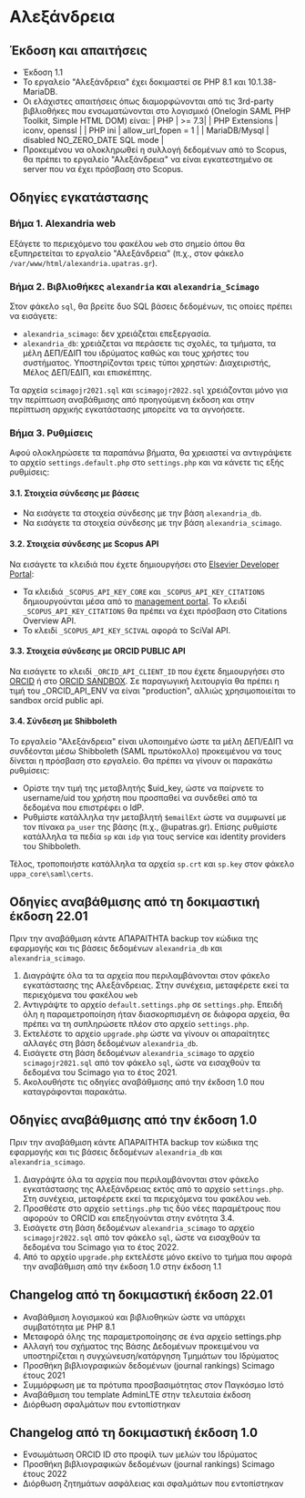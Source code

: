 # Αλεξάνδρεια
## Έκδοση και απαιτήσεις
- Έκδοση 1.1
- Το εργαλείο "Αλεξάνδρεια" έχει δοκιμαστεί σε PHP 8.1 και 10.1.38-MariaDB.
- Οι ελάχιστες απαιτήσεις όπως διαμορφώνονται από τις 3rd-party βιβλιοθήκες που ενσωματώνονται στο λογισμικό (Onelogin SAML PHP Toolkit, Simple HTML DOM) είναι:
| PHP            |  >= 7.3|
| PHP Extensions | iconv, openssl |
| PHP ini        | allow_url_fopen = 1 |
| MariaDB/Mysql  | disabled NO_ZERO_DATE SQL mode |
- Προκειμένου να ολοκληρωθεί η συλλογή δεδομένων από το Scopus, θα πρέπει το εργαλείο "Αλεξάνδρεια" να είναι εγκατεστημένο σε server που να έχει πρόσβαση στο Scopus.

## Οδηγίες εγκατάστασης

### Βήμα 1. Alexandria web
Εξάγετε το περιεχόμενο του φακέλου `web` στο σημείο όπου θα εξυπηρετείται το εργαλείο "Αλεξάνδρεια" (π.χ., στον φάκελο `/var/www/html/alexandria.upatras.gr`).

### Βήμα 2. Βιβλιοθήκες `alexandria` και `alexandria_Scimago`
Στον φάκελο `sql`, θα βρείτε δυο SQL βάσεις δεδομένων, τις οποίες πρέπει να εισάγετε:
- `alexandria_scimago`: δεν χρειάζεται επεξεργασία.
- `alexandria_db`: χρειάζεται να περάσετε τις σχολές, τα τμήματα, τα μέλη ΔΕΠ/ΕΔΙΠ του ιδρύματος καθώς και τους χρήστες του συστήματος. Υποστηρίζονται τρεις τύποι χρηστών: Διαχειριστής, Μέλος ΔΕΠ/ΕΔΙΠ, και επισκέπτης.

Τα αρχεία `scimagojr2021.sql` και `scimagojr2022.sql` χρειάζονται μόνο για την περίπτωση αναβάθμισης από προηγούμενη έκδοση και στην περίπτωση αρχικής εγκατάστασης μπορείτε να τα αγνοήσετε.

### Βήμα 3. Ρυθμίσεις
Αφού ολοκληρώσετε τα παραπάνω βήματα, θα χρειαστεί να αντιγράψετε το αρχείο `settings.default.php` στο `settings.php` και να κάνετε τις εξής ρυθμίσεις:

#### 3.1. Στοιχεία σύνδεσης με βάσεις
- Να εισάγετε τα στοιχεία σύνδεσης με την βάση `alexandria_db`.
- Να εισάγετε τα στοιχεία σύνδεσης με την βάση `alexandria_scimago`.

#### 3.2. Στοιχεία σύνδεσης με Scopus API
Να εισάγετε τα κλειδιά που έχετε δημιουργήσει στο [Elsevier Developer Portal](https://dev.elsevier.com/):
- Τα κλειδιά `_SCOPUS_API_KEY_CORE` και `_SCOPUS_API_KEY_CITATIONS` δημιουργούνται μέσα από το [management portal](https://dev.elsevier.com/apikey/manage). To κλειδί `_SCOPUS_API_KEY_CITATIONS` θα πρέπει να έχει πρόσβαση στο Citations Overview API.
- Το κλειδί `_SCOPUS_API_KEY_SCIVAL` αφορά το SciVal API.

#### 3.3. Στοιχεία σύνδεσης με ORCID PUBLIC API
Να εισάγετε το κλειδί `_ORCID_API_CLIENT_ID` που έχετε δημιουργήσει στο [ORCID](https://orcid.org/) ή στο [ORCID SANDBOX](https://sandbox.orcid.org/). Σε παραγωγική λειτουργία θα πρέπει η τιμή του _ORCID_API_ENV να είναι "production", αλλιώς χρησιμοποιείται το sandbox orcid public api.

#### 3.4. Σύνδεση με Shibboleth
Το εργαλείο "Αλεξάνδρεια" είναι υλοποιημένο ώστε τα μέλη ΔΕΠ/ΕΔΙΠ να συνδέονται μέσω Shibboleth (SAML πρωτόκολλο) προκειμένου να τους δίνεται η πρόσβαση στο εργαλείο. Θα πρέπει να γίνουν οι παρακάτω ρυθμίσεις:
- Ορίστε την τιμή της μεταβλητής $uid_key, ώστε να παίρνετε το username/uid του χρήστη που προσπαθεί να συνδεθεί από τα δεδομένα που επιστρέφει ο IdP.
- Ρυθμίστε κατάλληλα την μεταβλητή `$emailExt` ώστε να συμφωνεί με τον πίνακα `pa_user` της βάσης (π.χ., @upatras.gr). Επίσης ρυθμίστε κατάλληλα τα πεδία `sp` και `idp` για τους service και identity providers του Shibboleth.

Τέλος, τροποποιήστε κατάλληλα τα αρχεία `sp.crt` και `sp.key` στον φάκελο `uppa_core\saml\certs`.

## Οδηγίες αναβάθμισης από τη δοκιμαστική έκδοση 22.01

Πριν την αναβάθμιση κάντε ΑΠΑΡΑΙΤΗΤΑ backup τον κώδικα της εφαρμογής και τις βάσεις δεδομένων `alexandria_db` και `alexandria_scimago`.

1. Διαγράψτε όλα τα τα αρχεία που περιλαμβάνονται στον φάκελο εγκατάστασης της Αλεξάνδρειας. Στην συνέχεια, μεταφέρετε εκεί τα περιεχόμενα του φακέλου `web`
2. Αντιγράψτε το αρχείο `default.settings.php` σε `settings.php`. Επειδή όλη η παραμετροποίηση ήταν διασκορπισμένη σε διάφορα αρχεία, θα πρέπει να τη συπληρώσετε πλέον στο αρχείο `settings.php`.
3. Εκτελέστε το αρχείο `upgrade.php` ώστε να γίνουν οι απαραίτητες αλλαγές στη βάση δεδομένων `alexandria_db`.
4. Εισάγετε στη βάση δεδομένων `alexandria_scimago` το αρχείο `scimagojr2021.sql` από τον φάκελο `sql`, ώστε να εισαχθούν τα δεδομένα του Scimago για το έτος 2021.
5. Ακολουθήστε τις οδηγίες αναβάθμισης από την έκδοση 1.0 που καταγράφονται παρακάτω.

## Οδηγίες αναβάθμισης από την έκδοση 1.0

Πριν την αναβάθμιση κάντε ΑΠΑΡΑΙΤΗΤΑ backup τον κώδικα της εφαρμογής και τις βάσεις δεδομένων `alexandria_db` και `alexandria_scimago`.

1. Διαγράψτε όλα τα αρχεία που περιλαμβάνονται στον φάκελο εγκατάστασης της Αλεξάνδρειας εκτός από το αρχείο `settings.php`. Στη συνέχεια, μεταφέρετε εκεί τα περιεχόμενα του φακέλου `web`.
2. Προσθέστε στο αρχείο `settings.php` τις δύο νέες παραμέτρους που αφορούν το ORCID και επεξηγούνται στην ενότητα 3.4.
3. Εισάγετε στη βάση δεδομένων `alexandria_scimago` το αρχείο `scimagojr2022.sql` από τον φάκελο `sql`, ώστε να εισαχθούν τα δεδομένα του Scimago για το έτος 2022.
4. Από το αρχείο `upgrade.php` εκτελέστε μόνο εκείνο το τμήμα που αφορά την αναβάθμιση από την έκδοση 1.0 στην έκδοση 1.1


## Changelog από τη δοκιμαστική έκδοση 22.01

- Αναβάθμιση λογισμικού και βιβλιοθηκών ώστε να υπάρχει συμβατότητα με PHP 8.1
- Μεταφορά όλης της παραμετροποίησης σε ένα αρχείο settings.php
- Αλλαγή του σχήματος της Βάσης Δεδομένων προκειμένου να υποστηρίζεται η συγχώνευση/κατάργηση Τμημάτων του Ιδρύματος
- Προσθήκη βιβλιογραφικών δεδομένων (journal rankings) Scimago έτους 2021
- Συμμόρφωση με τα πρότυπα προσβασιμότητας στον Παγκόσμιο Ιστό
- Αναβάθμιση του template AdminLTE στην τελευταία έκδοση
- Διόρθωση σφαλμάτων που εντοπίστηκαν

## Changelog από τη δοκιμαστική έκδοση 1.0

- Ενσωμάτωση ORCID ID στο προφίλ των μελών του Ιδρύματος
- Προσθήκη βιβλιογραφικών δεδομένων (journal rankings) Scimago έτους 2022
- Διόρθωση ζητημάτων ασφάλειας και σφαλμάτων που εντοπίστηκαν